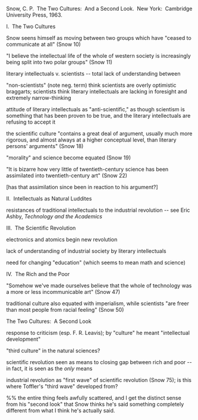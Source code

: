 Snow, C. P.  The Two Cultures:  And a Second Look.  New York:  Cambridge University Press, 1963.


I.  The Two Cultures

Snow seens himself as moving between two groups which have "ceased to communicate at all" (Snow 10)

"I believe the intellectual life of the whole of western society is increasingly being split into two polar groups" (Snow 11)

literary intellectuals v. scientists -- total lack of understanding between

"non-scientists" (note neg. term) think scientists are overly optimistic braggarts; scientists think literary intellectuals are lacking in foresight and extremely narrow-thinking

attitude of literary intellectuals as "anti-scientific," as though scientism is something that has been proven to be true, and the literary intellectuals are refusing to accept it

the scientific culture "contains a great deal of argument, usually much more rigorous, and almost always at a higher conceptual level, than literary persons' arguments" (Snow 18)

"morality" and science become equated (Snow 19)

"It is bizarre how very little of twentieth-century science has been assimilated into twentieth-century art" (Snow 22)

[has that assimilation since been in reaction to his argument?]


II.  Intellectuals as Natural Luddites

resistances of traditional intellectuals to the industrial revolution -- see Eric Ashby, _Technology and the Academics_


III.  The Scientific Revolution

electronics and atomics begin new revolution

lack of understanding of industrial society by literary intellectuals

need for changing "education" (which seems to mean math and science)


IV.  The Rich and the Poor

"Somehow we've made ourselves believe that the whole of technology was a more or less incommunicable art" (Snow 47)

traditional culture also equated with imperialism, while scientists "are freer than most people from racial feeling" (Snow 50)


The Two Cultures:  A Second Look

response to criticism (esp. F. R. Leavis); by "culture" he meant "intellectual development"

"third culture" in the natural sciences?

scientific revolution seen as means to closing gap between rich and poor -- in fact, it is seen as the *only* means

industrial revolution as "first wave" of scientific revolution (Snow 75); is this where Toffler's "third wave" developed from?

%% the entire thing feels awfully scattered, and I get the distinct sense from his "second look" that Snow thinks he's said something completely different from what I think he's actually said.

